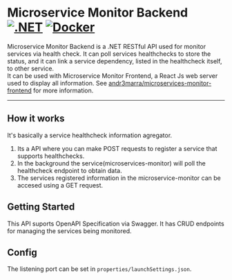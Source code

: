 # Microservice Monitor Backend [![.NET](https://github.com/andr3marra/microservices-monitor-backend/actions/workflows/dotnet.yml/badge.svg)](https://github.com/andr3marra/microservices-monitor-backend/actions/workflows/dotnet.yml) [![Docker](https://github.com/andr3marra/microservices-monitor-backend/actions/workflows/docker-publish.yml/badge.svg)](https://github.com/andr3marra/microservices-monitor-backend/actions/workflows/docker-publish.yml)

Microservice Monitor Backend is a .NET RESTful API used for monitor services via health check. It can poll services healthchecks to store the status, and it can link a service dependency, listed in the healthcheck itself, to other service.  
It can be used with Microservice Monitor Frontend, a React Js web server used to display all information. See [andr3marra/microservices-monitor-frontend](https://github.com/andr3marra/microservices-monitor-frontend) for more information.

---
## How it works
It's basically a service healthcheck information agregator.
1. Its a API where you can make POST requests to register a service that supports healthchecks.
2. In the background the service(microservices-monitor) will poll the healthcheck endpoint to obtain data.
3. The services registered information in the microservice-monitor can be accesed using a GET request.
## Getting Started
This API suports OpenAPI Specification via Swagger. It has CRUD endpoints for managing the services being monitored.
## Config
The listening port can be set in `properties/launchSettings.json`.